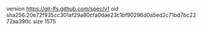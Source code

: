 version https://git-lfs.github.com/spec/v1
oid sha256:20e72f935cc301af29a80cfa0dae23c1bf90296d0a5ed2c71bd7bc2272aa390c
size 1575
